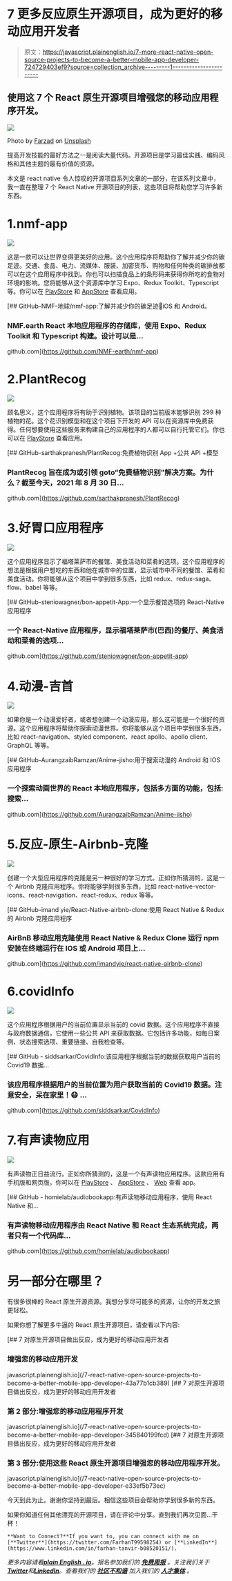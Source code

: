 # 7 更多反应原生开源项目，成为更好的移动应用开发者

> 原文：<https://javascript.plainenglish.io/7-more-react-native-open-source-projects-to-become-a-better-mobile-app-developer-724729403ef9?source=collection_archive---------1----------------------->

## 使用这 7 个 React 原生开源项目增强您的移动应用程序开发。

![](img/724ed72f8133fb2ef69994fbc9fcbce9.png)

Photo by [Farzad](https://unsplash.com/@euwars?utm_source=medium&utm_medium=referral) on [Unsplash](https://unsplash.com?utm_source=medium&utm_medium=referral)

提高开发技能的最好方法之一是阅读大量代码。开源项目是学习最佳实践、编码风格和其他主题的最有价值的资源。

本文是 react native 令人惊叹的开源项目系列文章的一部分，在该系列文章中，我一直在整理 7 个 React Native 开源项目的列表，这些项目将帮助您学习许多新东西。

# 1.nmf-app

![](img/348815987339065fef22e6115bd0edc9.png)

这是一款可以让世界变得更美好的应用。这个应用程序将帮助你了解并减少你的碳足迹。交通、食品、电力、流媒体、服装、加密货币、购物和任何种类的碳排放都可以在这个应用程序中找到。你也可以扫描食品上的条形码来获得你所吃的食物对环境的影响。您将能够从这个资源库中学习 Expo、Redux Toolkit、Typescript 等。你可以在 [PlayStore](https://play.google.com/store/apps/details?id=nmf.earth) 和 [AppStore](https://apps.apple.com/us/app/nmf-earth/id1494561829) 查看应用。

[](https://github.com/NMF-earth/nmf-app) [## GitHub-NMF-地球/nmf-app:了解并减少你的碳足迹🌱iOS 和 Android。

### NMF.earth React 本地应用程序的存储库，使用 Expo、Redux Toolkit 和 Typescript 构建。设计可以是…

github.com](https://github.com/NMF-earth/nmf-app) 

# 2.PlantRecog

![](img/1de3c2a3c6a7791472e84258fd515795.png)

顾名思义，这个应用程序将有助于识别植物。该项目的当前版本能够识别 299 种植物的花。这个花识别模型和在这个项目下开发的 API 可以在资源库中免费获得。任何想要使用这些服务来构建自己的应用程序的人都可以自行托管它们。你也可以在 [PlayStore](https://play.google.com/store/apps/details?id=com.plantrecog) 查看应用。

[](https://github.com/sarthakpranesh/PlantRecog) [## GitHub-sarthakpranesh/PlantRecog:免费植物识别 App +公共 API +模型

### PlantRecog 旨在成为或引领 goto“免费植物识别”解决方案。为什么？截至今天，2021 年 8 月 30 日…

github.com](https://github.com/sarthakpranesh/PlantRecog) 

# 3.好胃口应用程序

![](img/2f11b2db5ff49173099361b196b406fe.png)

这个应用程序显示了福塔莱萨市的餐馆、美食活动和菜肴的选项。这个应用程序的想法是根据用户想吃的东西和他在城市中的位置，显示城市中不同的餐馆、菜肴和美食活动。你将能够从这个项目中学到很多东西，比如 redux、redux-saga、flow、babel 等等。

[](https://github.com/steniowagner/bon-appetit-app) [## GitHub-steniowagner/bon-appetit-App:一个显示餐馆选项的 React-Native 应用程序

### 一个 React-Native 应用程序，显示福塔莱萨市(巴西)的餐厅、美食活动和菜肴的选项…

github.com](https://github.com/steniowagner/bon-appetit-app) 

# 4.动漫-吉首

![](img/1e22d7389275a6690bfecad4c7fd8ba0.png)

如果你是一个动漫爱好者，或者想创建一个动漫应用，那么这可能是一个很好的资源。这个应用程序将帮助你探索动漫世界。你将能够从这个项目中学到很多东西，比如 react-navigation、styled component、react apollo、apollo client、GraphQL 等等。

[](https://github.com/AurangzaibRamzan/Anime-jisho) [## GitHub-AurangzaibRamzan/Anime-jisho:用于搜索动漫的 Android 和 IOS 应用程序

### 一个探索动画世界的 React 本地应用程序，包括多方面的功能，包括:搜索…

github.com](https://github.com/AurangzaibRamzan/Anime-jisho) 

# 5.反应-原生-Airbnb-克隆

![](img/cf67c6341195f87cb2a275732bfd6058.png)

创建一个大型应用程序的克隆是另一种很好的学习方式。正如你所猜测的，这是一个 Airbnb 克隆应用程序。你将能够学到很多东西，比如 react-native-vector-icons、react-navigation、react-redux、redux 等等。

[](https://github.com/imandyie/react-native-airbnb-clone) [## GitHub-imand yie/React-Native-airbnb-clone:使用 React Native & Redux 的 Airbnb 克隆应用程序

### AirBnB 移动应用克隆使用 React Native & Redux Clone 运行 npm 安装在终端运行在 IOS 或 Android 项目上…

github.com](https://github.com/imandyie/react-native-airbnb-clone) 

# 6.covidInfo

![](img/c595544c8dbec5704b07a5cc36c1b7d1.png)

这个应用程序根据用户的当前位置显示当前的 covid 数据。这个应用程序不直接与政府数据通信，它使用一些公共 API 来获取数据。它包括许多功能，如每日案例、状态搜索选项、重要链接、自我检查等。

[](https://github.com/siddsarkar/CovidInfo) [## GitHub - siddsarkar/CovidInfo:该应用程序根据当前的数据获取用户当前的 Covid19 数据…

### 该应用程序根据用户的当前位置为用户获取当前的 Covid19 数据。注意安全，呆在家里！😷 …

github.com](https://github.com/siddsarkar/CovidInfo) 

# 7.有声读物应用

![](img/d534b928ae722ab3488913644f3e23d3.png)

有声读物正日益流行。正如你所猜测的，这是一个有声读物应用程序。这款应用有手机版和网页版。你可以在 [PlayStore](https://play.google.com/store/apps/details?id=app.sachnoi) 、 [AppStore](https://apps.apple.com/us/app/id1453643910) 、 [Web](https://audioaz.com/) 查看 app。

[](https://github.com/homielab/audiobookapp) [## GitHub - homielab/audiobookapp:有声读物移动应用程序，使用 React Native 和…

### 有声读物移动应用程序由 React Native 和 React 生态系统完成，两者只有一个代码库…

github.com](https://github.com/homielab/audiobookapp) 

# 另一部分在哪里？

有很多很棒的 React 原生开源资源。我想分享尽可能多的资源，让你的开发之旅更轻松。

如果你想了解更多牛逼的 React 原生开源项目，请查看以下内容:

[](/7-react-native-open-source-projects-to-become-a-better-mobile-app-developer-43a77b1cb389) [## 7 对原生开源项目做出反应，成为更好的移动应用开发者

### 增强您的移动应用开发

javascript.plainenglish.io](/7-react-native-open-source-projects-to-become-a-better-mobile-app-developer-43a77b1cb389) [](/7-react-native-open-source-projects-to-become-a-better-mobile-app-developer-345840199fcd) [## 7 对原生开源项目做出反应，成为更好的移动应用开发者

### 第 2 部分:增强您的移动应用程序开发

javascript.plainenglish.io](/7-react-native-open-source-projects-to-become-a-better-mobile-app-developer-345840199fcd) [](/7-react-native-open-source-projects-to-become-a-better-mobile-app-developer-e33ef5b73ec) [## 7 对原生开源项目做出反应，成为更好的移动应用开发者

### 第 3 部分:使用这些 React 原生开源项目增强您的移动应用程序开发。

javascript.plainenglish.io](/7-react-native-open-source-projects-to-become-a-better-mobile-app-developer-e33ef5b73ec) 

今天到此为止。谢谢你坚持到最后。相信这些项目会帮助你学到很多新的东西。

如果你知道任何其他漂亮的开源项目，请在评论中分享。直到我们再次见面…干杯！

```
**Want to Connect?**If you want to, you can connect with me on [**Twitter**](https://twitter.com/FarhanT99598254) or [**LinkedIn**](https://www.linkedin.com/in/farhan-tanvir-b08520151/).
```

*更多内容请看*[***plain English . io***](https://plainenglish.io/)*。报名参加我们的* [***免费周报***](http://newsletter.plainenglish.io/) *。关注我们关于*[***Twitter***](https://twitter.com/inPlainEngHQ)**和*[***LinkedIn***](https://www.linkedin.com/company/inplainenglish/)*。查看我们的* [***社区不和谐***](https://discord.gg/GtDtUAvyhW) *加入我们的* [***人才集体***](https://inplainenglish.pallet.com/talent/welcome) *。**